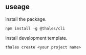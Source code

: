 ## useage

install the package.

```shell
npm install -g @thales/cli
```

install development template.

```shell
thales create <your project name>
```
